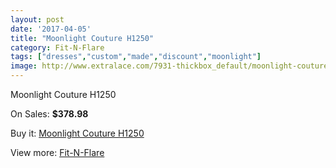 ```yaml
---
layout: post
date: '2017-04-05'
title: "Moonlight Couture H1250"
category: Fit-N-Flare
tags: ["dresses","custom","made","discount","moonlight"]
image: http://www.extralace.com/7931-thickbox_default/moonlight-couture-h1250.jpg
---
```

Moonlight Couture H1250

On Sales: **$378.98**
<a href="https://www.extralace.com/fit-n-flare/3762-moonlight-couture-h1250.html"><amp-img layout="responsive" width="600" height="600" src="//www.extralace.com/7931-thickbox_default/moonlight-couture-h1250.jpg" alt="Moonlight Couture H1250 0" /></a>

Buy it: [Moonlight Couture H1250](https://www.extralace.com/fit-n-flare/3762-moonlight-couture-h1250.html "Moonlight Couture H1250")

View more: [Fit-N-Flare](https://www.extralace.com/4-fit-n-flare "Fit-N-Flare")